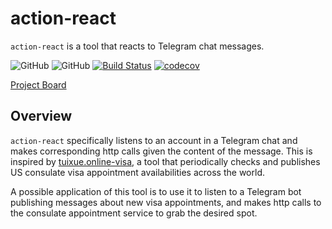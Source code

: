 
# action-react

`action-react` is a tool that reacts to Telegram chat messages.

![GitHub](https://img.shields.io/github/license/yd-wu/action-react)
![GitHub](https://img.shields.io/github/issues/yd-wu/action-react)
[![Build Status](https://github.com/yd-wu/action-react/workflows/Build%20Status/badge.svg?branch=main)](https://github.com/yd-wu/action-react/actions?query=workflow%3A%22Build+Status%22)
[![codecov](https://codecov.io/gh/yd-wu/action-react/branch/main/graph/badge.svg)](https://codecov.io/gh/yd-wu/action-react)

[Project Board](https://github.com/users/yd-wu/projects/1/views/1)

## Overview
`action-react` specifically listens to an account in a Telegram chat and makes corresponding http calls given the content of the message. This is inspired by [tuixue.online-visa](https://github.com/Trinkle23897/tuixue.online-visa), a tool that periodically checks and publishes US consulate visa appointment availabilities across the world.

A possible application of this tool is to use it to listen to a Telegram bot publishing messages about new visa appointments, and makes http calls to the consulate appointment service to grab the desired spot.
